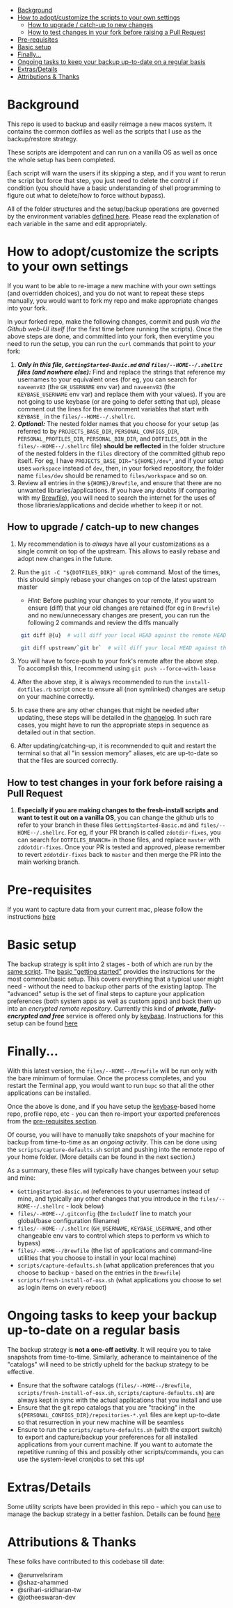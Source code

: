 - [Background](#background)
- [How to adopt/customize the scripts to your own settings](#how-to-adoptcustomize-the-scripts-to-your-own-settings)
  - [How to upgrade / catch-up to new changes](#how-to-upgrade--catch-up-to-new-changes)
  - [How to test changes in your fork before raising a Pull Request](#how-to-test-changes-in-your-fork-before-raising-a-pull-request)
- [Pre-requisites](#pre-requisites)
- [Basic setup](#basic-setup)
- [Finally...](#finally)
- [Ongoing tasks to keep your backup up-to-date on a regular basis](#ongoing-tasks-to-keep-your-backup-up-to-date-on-a-regular-basis)
- [Extras/Details](#extrasdetails)
- [Attributions \& Thanks](#attributions--thanks)

# Background

This repo is used to backup and easily reimage a new macos system. It contains the common dotfiles as well as the scripts that I use as the backup/restore strategy.

These scripts are idempotent and can run on a vanilla OS as well as once the whole setup has been completed.

Each script will warn the users if its skipping a step, and if you want to rerun the script but force that step, you just need to delete the control `if` condition (you should have a basic understanding of shell programming to figure out what to delete/how to force without bypass).

All of the folder structures and the setup/backup operations are governed by the environment variables [defined here](files/--HOME--/.shellrc). Please read the explanation of each variable in the same and edit appropriately.

# How to adopt/customize the scripts to your own settings

If you want to be able to re-image a new machine with your own settings (and overridden choices), and you do not want to repeat these steps manually, you would want to fork my repo and make appropriate changes into your fork.

In your forked repo, make the following changes, commit and push *via the Github web-UI itself* (for the first time before running the scripts). Once the above steps are done, and committed into your fork, then everytime you need to run the setup, you can run the `curl` commands that point to *your* fork:

1. **_Only in this file, `GettingStarted-Basic.md` and `files/--HOME--/.shellrc` files (and nowhere else):_** Find and replace the strings that reference my usernames to your equivalent ones (for eg, you can search for `naveenv83` (the `GH_USERNAME` env var) and `naveenv83` (the `KEYBASE_USERNAME` env var) and replace them with your values). If you are not going to use keybase (or are going to defer setting that up), please comment out the lines for the environment variables that start with `KEYBASE_` in the `files/--HOME--/.shellrc`.
2. ***Optional:*** The nested folder names that you choose for your setup (as referred to by `PROJECTS_BASE_DIR`, `PERSONAL_CONFIGS_DIR`, `PERSONAL_PROFILES_DIR`, `PERSONAL_BIN_DIR`, and `DOTFILES_DIR` in the `files/--HOME--/.shellrc` file) **should be reflected** in the folder structure of the nested folders in the `files` directory of the committed github repo itself. For eg, I have `PROJECTS_BASE_DIR="${HOME}/dev"`, and if your setup uses `workspace` instead of `dev`, then, in your forked repository, the folder name `files/dev` should be renamed to `files/workspace` and so on.
3. Review all entries in the `${HOME}/Brewfile`, and ensure that there are no unwanted libraries/applications. If you have any doubts (if comparing with my [Brewfile](files/--HOME--/Brewfile)), you will need to search the internet for the uses of those libraries/applications and decide whether to keep it or not.

## How to upgrade / catch-up to new changes

1. My recommendation is to *always* have all your customizations as a single commit on top of the upstream. This allows to easily rebase and adopt new changes in the future.
2. Run the `git -C "${DOTFILES_DIR}" upreb` command. Most of the times, this should simply rebase your changes on top of the latest upstream master
   - *Hint:* Before pushing your changes to your remote, if you want to ensure (diff) that your old changes are retained (for eg in `Brewfile`) and no new/unnecessary changes are present, you can run the following 2 commands and review the diffs manually

   ```bash
    git diff @{u}  # will diff your local HEAD against the remote HEAD of your own fork. Please remember that this diff will show new changes that I have made in my repo, and which are now going-to-be-adopted into yours. It's a good idea to remove entries in Brewfile that you won't need

    git diff upstream/`git br`  # will diff your local HEAD against the remote HEAD of MY repo. These changes should be exactly the changes that you had done previously (most likely only in GettingStarted-Basic.md, files/--HOME--/.shellrc and files/--HOME--/Brewfile)
   ```

3. You will have to force-push to your fork's remote after the above step. To accomplish this, I recommend using `git push --force-with-lease`
4. After the above step, it is always recommended to run the `install-dotfiles.rb` script once to ensure all (non symlinked) changes are setup on your machine correctly.
5. In case there are any other changes that might be needed after updating, these steps will be detailed in the [changelog](./CHANGELOG.md). In such rare cases, you might have to run the appropriate steps in sequence as detailed out in that section.
6. After updating/catching-up, it is recommended to quit and restart the terminal so that all "in session memory" aliases, etc are up-to-date so that the files are sourced correctly.

## How to test changes in your fork before raising a Pull Request

1. **Especially if you are making changes to the fresh-install scripts and want to test it out on a vanilla OS**, you can change the github urls to refer to your branch in these files `GettingStarted-Basic.md` and `files/--HOME--/.shellrc`. For eg, if your PR branch is called `zdotdir-fixes`, you can search for `DOTFILES_BRANCH=` in those files, and replace `master` with `zddotdir-fixes`. Once your PR is tested and approved, please remember to revert `zddotdir-fixes` back to `master` and then merge the PR into the main working branch.

# Pre-requisites

If you want to capture data from your current mac, please follow the instructions [here](Prerequisites.md)

# Basic setup

The backup strategy is split into 2 stages - both of which are run by the [same script](scripts/fresh-install-of-osx.sh). The [basic "getting started"](GettingStarted-Basic.md) provides the instructions for the most common/basic setup. This covers everything that a typical user might need - without the need to backup other parts of the existing laptop.
The "advanced" setup is the set of final steps to capture your application preferences (both system apps as well as custom apps) and back them up into an *encrypted remote repository*. Currently this kind of **_private, fully-encrypted and free_** service is offered only by [keybase](https://keybase.io/). Instructions for this setup can be found [here](GettingStarted-Advanced.md)

# Finally...

With this latest version, the `files/--HOME--/Brewfile` will be run only with the bare minimum of formulae. Once the process completes, and you restart the Terminal app, you would want to run `bupc` so that all the other applications can be installed.

Once the above is done, and if you have setup the [keybase](https://keybase.io)-based home repo, profile repo, etc - you can then re-import your exported preferences from the [pre-requisites section](#pre-requisite-if-you-want-to-capture-data-from-your-current-mac).

Of course, you will have to manually take snapshots of your machine for backup from time-to-time as an *ongoing activity*. This can be done using the `scripts/capture-defaults.sh` script and pushing into the remote repo of your home folder. (More details can be found in the next section.)

As a summary, these files will typically have changes between your setup and mine:

* `GettingStarted-Basic.md` (references to your usernames instead of mine, and typically any other changes that you introduce in the `files/--HOME--/.shellrc` - look below)
* `files/--HOME--/.gitconfig` (the `IncludeIf` line to match your global/base configuration filename)
* `files/--HOME--/.shellrc` (`GH_USERNAME`, `KEYBASE_USERNAME`, and other changeable env vars to control which steps to perform vs which to bypass)
* `files/--HOME--/Brewfile` (the list of applications and command-line utilities that you choose to install in your local machine)
* `scripts/capture-defaults.sh` (what application preferences that you choose to backup - based on the entries in the `Brewfile`)
* `scripts/fresh-install-of-osx.sh` (what applications you choose to set as login items on every reboot)

# Ongoing tasks to keep your backup up-to-date on a regular basis

The backup strategy is **not a one-off activity**. It will require you to take snapshots from time-to-time. Similarly, adherance to maintainence of the "catalogs" will need to be strictly upheld for the backup strategy to be effective.

* Ensure that the software catalogs (`files/--HOME--/Brewfile`, `scripts/fresh-install-of-osx.sh`, `scripts/capture-defaults.sh`) are always kept in sync with the actual applications that you install and use
* Ensure that the git repo catalogs that you are "tracking" in the `${PERSONAL_CONFIGS_DIR}/repositories-*.yml` files are kept up-to-date so that resurrection in your new machine will be seamless
* Ensure to run the `scripts/capture-defaults.sh` (with the export switch) to export and capture/backup your preferences for all installed applications from your current machine. If you want to automate the repetitive running of this and possibly other scripts/commands, you can use the system-level cronjobs to set this up!

# Extras/Details

Some utility scripts have been provided in this repo - which you can use to manage the backup strategy in a better fashion. Details can be found [here](Extras.md)

# Attributions & Thanks

These folks have contributed to this codebase till date:

- @arunvelsriram
- @shaz-ahammed
- @srihari-sridharan-tw
- @jotheeswaran-dev

